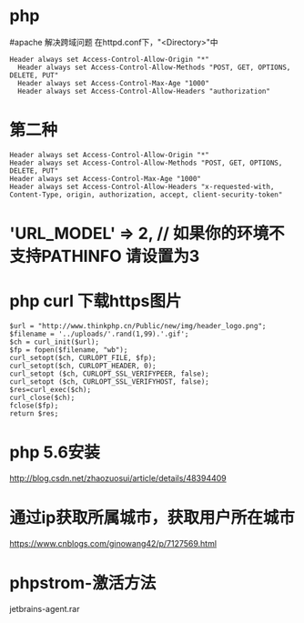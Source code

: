 # php

#apache 解决跨域问题 在httpd.conf下，"\<Directory\>"中

    Header always set Access-Control-Allow-Origin "*"
	  Header always set Access-Control-Allow-Methods "POST, GET, OPTIONS, DELETE, PUT"
	  Header always set Access-Control-Max-Age "1000"
	  Header always set Access-Control-Allow-Headers "authorization"

# 第二种
	Header always set Access-Control-Allow-Origin "*"
	Header always set Access-Control-Allow-Methods "POST, GET, OPTIONS, DELETE, PUT"
	Header always set Access-Control-Max-Age "1000"
	Header always set Access-Control-Allow-Headers "x-requested-with, Content-Type, origin, authorization, accept, client-security-token"

# 'URL_MODEL'	=>	2, // 如果你的环境不支持PATHINFO 请设置为3

# php curl 下载https图片
	$url = "http://www.thinkphp.cn/Public/new/img/header_logo.png";
	$filename = '../uploads/'.rand(1,99).'.gif';
	$ch = curl_init($url);
	$fp = fopen($filename, "wb");
	curl_setopt($ch, CURLOPT_FILE, $fp);
	curl_setopt($ch, CURLOPT_HEADER, 0);
	curl_setopt ($ch, CURLOPT_SSL_VERIFYPEER, false);
	curl_setopt ($ch, CURLOPT_SSL_VERIFYHOST, false);
	$res=curl_exec($ch);
	curl_close($ch);
	fclose($fp);
	return $res;

#  php 5.6安装
 http://blog.csdn.net/zhaozuosui/article/details/48394409
 
# 通过ip获取所属城市，获取用户所在城市
 https://www.cnblogs.com/ginowang42/p/7127569.html

# phpstrom-激活方法
jetbrains-agent.rar
